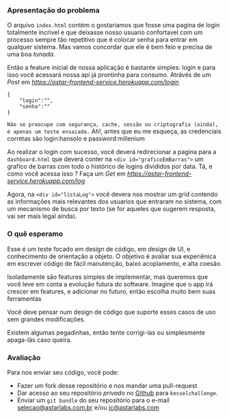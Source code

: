 ### Apresentação do problema



O arquivo `index.html` contém o gostariamos que fosse uma pagina de login totalmente incrivel e
que deixasse nosso usuario confortavel com um processo sempre tão repetitivo que é colocar senha 
para entrar em qualquer sistema.
Mas vamos concordar que ele é bem feio e precisa de uma boa *tunada*. 

Então a feature inicial de nossa aplicação é bastante simples: login e para isso você acessará nossa
api já prontinha para consumo. Atrávés de um *Post* em _https://astar-frontend-service.herokuapp.com/login_
``` 
{
	"login":"",
	"senha":""
}
```
`Não se preocupe com segurança, cache, sessão ou criptografia (ainda), é apenas um teste ensaiado.`
Ah!, antes que eu me esqueça, as credenciais corretas são login:hansolo e password:millenium

Ao realizar o login com sucesso, você deverá redirecionar a pagina para a `dashboard.html` que deverá conter
na `<div id="graficoEmBarras">` um grafico de barras com todo o histórico de logins divididos por data. 
Tá, e como você acessa isso ? Faça um *Get* em _https://astar-frontend-service.herokuapp.com/log_

Agora, na `<div id="listaLog">` você devera nos mostrar um grid contendo as informações mais relevantes 
dos usuarios que entraram no sistema, com um mecanismo de busca por texto (se for aqueles que sugerem 
resposta, vai ser mais legal ainda).


### O quê esperamo 

Esse é um teste focado em design de código, em design de UI, e conhecimento de orientação a 
objeto. O objetivo é avaliar sua experiênica em escrever código de fácil 
manutenção, baixo acoplamento, e alta coesão.

Isoladamente são features simples de implementar, mas queremos que você 
leve em conta a evolução futura do software. Imagine que o app irá crescer em 
features, e adicionar no futuro, então escolha muito bem suas ferramentas

Você deve pensar num design de código que suporte esses casos de uso sem 
grandes modificações.

Existem algumas pegadinhas, então tente corrigi-las ou simplesmente apaga-lás caso queira.

### Avaliação

Para nos enviar seu código, você pode:
* Fazer um fork desse repositório e nos mandar uma pull-request
* Dar acesso ao seu repositório *privado* no [Github](http://github.com) para `kesselchallenge`.
* Enviar um `git bundle` do seu repositório para o e-mail selecao@astarlabs.com.br e/ou jc@astarlabs.com